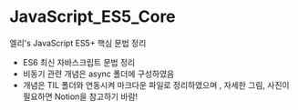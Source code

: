 # JavaScript_ES5_Core
엘리's JavaScript ES5+ 핵심 문법 정리

* ES6 최신 자바스크립트 문법 정리 
* 비동기 관련 개념은 async 폴더에 구성하였음  
* 개념은 TIL 폴더와 연동시켜 마크다운 파일로 정리하였으며 , 자세한 그림, 사진이 필요하면 Notion을 참고하기 바람!  

